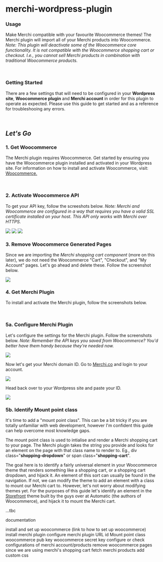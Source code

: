 # merchi-wordpress-plugin

<h3>Usage</h3>
<p>Make Merchi compatible with your favourite Woocommerce themes! The Merchi plugin will import all of your Merchi products into Woocommerce. <em>Note: This plugin will deactivate some of the Woocommerce core functionality. It is not compatible with the Woocommerce shopping cart or checkout. I.e., you cannot sell Merchi products in combination with traditional Woocommerce products.</em></p>
</br>
<h3>Getting Started</h3>
<p>There are a few settings that will need to be configured in your <strong>Wordpress site</strong>, <strong>Woocommerce plugin</strong> and <strong>Merchi account</strong> in order for this plugin to operate as expected. Please use this guide to get started and as a reference for troubleshooing any errors.</p>
</br>
<h2><i>Let's Go</i></h2>
<h3>1. Get Woocommerce</h3>
<p>The Merchi plugin requires Woocommerce. Get started by ensuring you have the Woocommerce plugin installed and activated in your Wordpress site. For information on how to install and activate Woocommerce, visit: <a href="https://woocommerce.com/videos/installing-woocommerce/">Woocommerce.</a></p>
</br>
<h3>2. Activate Woocommerce API</h3>
<p>To get your API key, follow the screeshots below. <em>Note: Merchi and Woocommerce are configured in a way that requires you have a valid SSL certificate installed on your host. This API only works with Merchi over HTTPS.</em></p>
<img src="https://user-images.githubusercontent.com/7565117/86315679-21571100-bc6e-11ea-932a-1230b7de1893.png"/>
<img src="https://user-images.githubusercontent.com/7565117/86317575-1652af80-bc73-11ea-88c3-77e45e89a715.png"/>
<img src="https://user-images.githubusercontent.com/7565117/86315777-68dd9d00-bc6e-11ea-837d-b40dd2c84d1a.png"/>
</br>
<h3>3. Remove Woocommerce Generated Pages</h3>
<p>Since we are importing the <em>Merchi shopping cart component</em> (more on this later), we do not need the Woocommerce "Cart", "Checkout", and "My Account" pages. Let's go ahead and delete these. Follow the screenshot below.</p>
<img src="https://user-images.githubusercontent.com/7565117/86317458-c96ed900-bc72-11ea-8ad4-f15c5cb115d9.png" />
</br>
<h3>4. Get Merchi Plugin</h3>
<p>To install and activate the Merchi plugin, follow the screenshots below.</p>
</br>
<h3>5a. Configure Merchi Plugin</h3>
<p>Let's configure the settings for the Merchi plugin. Follow the screenshots below. <i>Note: Remember the API keys you saved from Woocommerce? You'd better have them handy because they're needed now.</i></p>
<img src="https://user-images.githubusercontent.com/7565117/86318163-94fc1c80-bc74-11ea-8914-65e9317a51c7.png" />
<p>Now let's get your Merchi domain ID. Go to <a href="https://merchi.co">Merchi.co</a> and login to your account.</p>
<img src="https://user-images.githubusercontent.com/7565117/86319093-fb823a00-bc76-11ea-851b-9f70134a2fb0.png" />
<p>Head back over to your Wordpress site and paste your ID.</p>
<img src="https://user-images.githubusercontent.com/7565117/86319335-a8f54d80-bc77-11ea-96aa-f83ce936e10b.png" />
<h3>5b. Identify Mount point class</h3>
<p>It's time to add a "mount point class". This can be a bit tricky if you are totally unfamiliar with web development, however I'm confident this guide can help overcome most knowledge gaps.</p> 
<p>The mount point class is used to intialise and render a Merchi shopping cart to your page. The Merchi plugin takes the string you provide and looks for an element on the page with that class name to render to. Eg., div class="<strong>shopping-dropdown</strong>" or span class="<strong>shopping-cart</strong>".</p>
<p>The goal here is to identify a fairly universal element in your Woocommerce theme that renders something like a shopping cart, or a shopping cart dropdown, and hijack it. An element of this sort can usually be found in the navigation. If not, we can modify the theme to add an element with a class to mount our Merchi cart to. However, let's not worry about modifying themes yet. For the purposes of this guide let's identify an element in the <a href="https://woocommerce.com/storefront/">Storefront</a> theme built by the guys over at Automatic (the authors of Woocommerce), and hijack it to mount the Merchi cart.</p>

...tbc

documentation

install and set up woocommerce (link to how to set up woocommerce)
install merchi plugin
configure merchi plugin
	URL id
	Mount point class
	woocommerce pub key
	woocommerce secret key
configure or check configurations of merchi account/products
remove woocommerce pages since we are using merchi's shopping cart
fetch merchi products
add custom css
